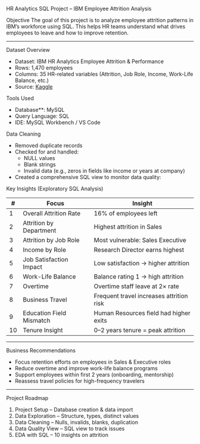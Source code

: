  HR Analytics SQL Project – IBM Employee Attrition Analysis

 Objective
The goal of this project is to analyze employee attrition patterns in IBM’s workforce using SQL. This helps HR teams understand what drives employees to leave and how to improve retention.

---

 Dataset Overview
- Dataset: IBM HR Analytics Employee Attrition & Performance
- Rows: 1,470 employees
- Columns: 35 HR-related variables (Attrition, Job Role, Income, Work-Life Balance, etc.)
- Source: [Kaggle](https://www.kaggle.com/datasets/pavansubhasht/ibm-hr-analytics-attrition-dataset)



 Tools Used
- Database**: MySQL
- Query Language: SQL
- IDE: MySQL Workbench / VS Code

 Data Cleaning
- Removed duplicate records
- Checked for and handled:
  - NULL values
  - Blank strings
  - Invalid data (e.g., zeros in fields like income or years at company)
- Created a comprehensive SQL view to monitor data quality:

Key Insights (Exploratory SQL Analysis)

| #  | Focus                               | Insight |
|----|-------------------------------------|---------|
| 1  | Overall Attrition Rate         | 16% of employees left |
| 2  | Attrition by Department        | Highest attrition in Sales |
| 3  | Attrition by Job Role          | Most vulnerable: Sales Executive |
| 4  | Income by Role                 | Research Director earns highest |
| 5  | Job Satisfaction Impact        | Low satisfaction → higher attrition |
| 6  | Work-Life Balance              | Balance rating 1 → high attrition |
| 7  | Overtime                     | Overtime staff leave at 2× rate |
| 8  | Business Travel                | Frequent travel increases attrition risk |
| 9  | Education Field Mismatch       | Human Resources field had higher exits |
| 10 | Tenure Insight                 | 0–2 years tenure = peak attrition |

---

Business Recommendations
- Focus retention efforts on employees in Sales & Executive roles
- Reduce overtime and improve work-life balance programs
- Support employees within first 2 years (onboarding, mentorship)
- Reassess travel policies for high-frequency travelers

---

 Project Roadmap

1. Project Setup – Database creation & data import  
2. Data Exploration – Structure, types, distinct values  
3. Data Cleaning – Nulls, invalids, blanks, duplication  
4. Data Quality View – SQL view to track issues  
5. EDA with SQL – 10 insights on attrition  



